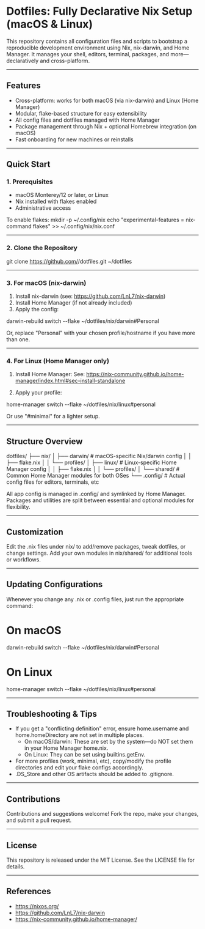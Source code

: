 # Dotfiles: Fully Declarative Nix Setup (macOS & Linux)

This repository contains all configuration files and scripts to bootstrap a reproducible development environment using Nix, nix-darwin, and Home Manager.
It manages your shell, editors, terminal, packages, and more—declaratively and cross-platform.

---

## Features

- Cross-platform: works for both macOS (via nix-darwin) and Linux (Home Manager)
- Modular, flake-based structure for easy extensibility
- All config files and dotfiles managed with Home Manager
- Package management through Nix + optional Homebrew integration (on macOS)
- Fast onboarding for new machines or reinstalls

---

## Quick Start

### 1. Prerequisites

- macOS Monterey/12 or later, or Linux
- Nix installed with flakes enabled
- Administrative access

To enable flakes:
mkdir -p ~/.config/nix
echo "experimental-features = nix-command flakes" >> ~/.config/nix/nix.conf

---

### 2. Clone the Repository

git clone https://github.com/<yourusername>/dotfiles.git ~/dotfiles

---

### 3. For macOS (nix-darwin)

1. Install nix-darwin (see: https://github.com/LnL7/nix-darwin)
2. Install Home Manager (if not already included)
3. Apply the config:

darwin-rebuild switch --flake ~/dotfiles/nix/darwin#Personal

Or, replace "Personal" with your chosen profile/hostname if you have more than one.

---

### 4. For Linux (Home Manager only)

1. Install Home Manager:
   See: https://nix-community.github.io/home-manager/index.html#sec-install-standalone

2. Apply your profile:

home-manager switch --flake ~/dotfiles/nix/linux#personal

Or use "#minimal" for a lighter setup.

---

## Structure Overview

dotfiles/
├── nix/
│   ├── darwin/       # macOS-specific Nix/darwin config
│   │   ├── flake.nix
│   │   └── profiles/
│   ├── linux/        # Linux-specific Home Manager config
│   │   ├── flake.nix
│   │   └── profiles/
│   └── shared/       # Common Home Manager modules for both OSes
└── .config/          # Actual config files for editors, terminals, etc

All app config is managed in .config/ and symlinked by Home Manager.
Packages and utilities are split between essential and optional modules for flexibility.

---

## Customization

Edit the .nix files under nix/ to add/remove packages, tweak dotfiles, or change settings.
Add your own modules in nix/shared/ for additional tools or workflows.

---

## Updating Configurations

Whenever you change any .nix or .config files, just run the appropriate command:

# On macOS
darwin-rebuild switch --flake ~/dotfiles/nix/darwin#Personal

# On Linux
home-manager switch --flake ~/dotfiles/nix/linux#personal

---

## Troubleshooting & Tips

- If you get a "conflicting definition" error, ensure home.username and home.homeDirectory are not set in multiple places.
  - On macOS/darwin: These are set by the system—do NOT set them in your Home Manager home.nix.
  - On Linux: They can be set using builtins.getEnv.
- For more profiles (work, minimal, etc), copy/modify the profile directories and edit your flake configs accordingly.
- .DS_Store and other OS artifacts should be added to .gitignore.

---

## Contributions

Contributions and suggestions welcome!
Fork the repo, make your changes, and submit a pull request.

---

## License

This repository is released under the MIT License. See the LICENSE file for details.

---

## References

- https://nixos.org/
- https://github.com/LnL7/nix-darwin
- https://nix-community.github.io/home-manager/
